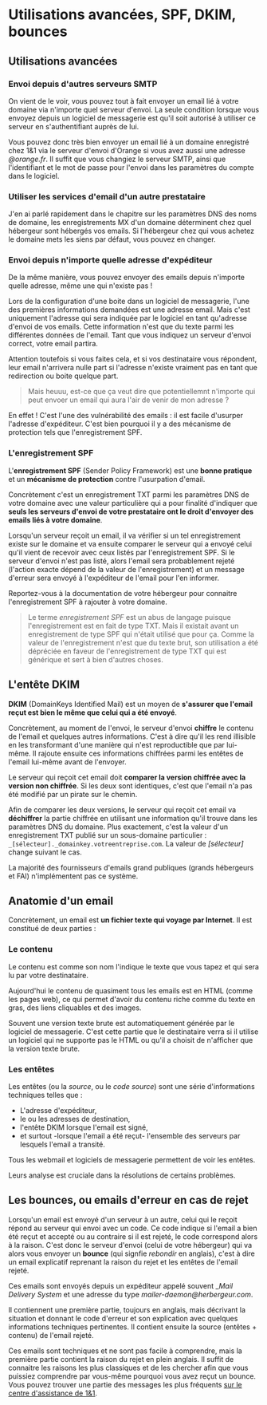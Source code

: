 # Utilisations avancées, SPF, DKIM, bounces

## Utilisations avancées

### Envoi depuis d'autres serveurs SMTP

On vient de le voir, vous pouvez tout à fait envoyer un email lié à votre domaine via n'importe quel serveur d'envoi. La seule condition lorsque vous envoyez depuis un logiciel de messagerie est qu'il soit autorisé à utiliser ce serveur en s'authentifiant auprès de lui.

Vous pouvez donc très bien envoyer un email lié à un domaine enregistré chez 1&1 via le serveur d'envoi d'Orange si vous avez aussi une adresse _@orange.fr_. Il suffit que vous changiez le serveur SMTP, ainsi que l'identifiant et le mot de passe pour l'envoi dans les paramètres du compte dans le logiciel.

### Utiliser les services d'email d'un autre prestataire

J'en ai parlé rapidement dans le chapitre sur les paramètres DNS des noms de domaine, les enregistrements MX d'un domaine déterminent chez quel hébergeur sont hébergés vos emails. Si l'hébergeur chez qui vous achetez le domaine mets les siens par défaut, vous pouvez en changer.

### Envoi depuis n'importe quelle adresse d'expéditeur

De la même manière, vous pouvez envoyer des emails depuis n'importe quelle adresse, même une qui n'existe pas !

Lors de la configuration d'une boite dans un logiciel de messagerie, l'une des premières informations demandées est une adresse email. Mais c'est uniquement l'adresse qui sera indiquée par le logiciel en tant qu'adresse d'envoi de vos emails. Cette information n'est que du texte parmi les différentes données de l'email. Tant que vous indiquez un serveur d'envoi correct, votre email partira.

Attention toutefois si vous faites cela, et si vos destinataire vous répondent, leur email n'arrivera nulle part si l'adresse n'existe vraiment pas en tant que redirection ou boite quelque part.

> Mais heuuu, est-ce que ça veut dire que potentiellemnt n'importe qui peut envoer un email qui aura l'air de venir de mon adresse ?

En effet ! C'est l'une des vulnérabilité des emails : il est facile d'usurper l'adresse d'expéditeur. C'est bien pourquoi il y a des mécanisme de protection tels que l'enregistrement SPF.

### L'enregistrement SPF

L'__enregistrement SPF__ (Sender Policy Framework) est une __bonne pratique__ et un __mécanisme de protection__ contre l'usurpation d'email.

Concrètement c'est un enregistrement TXT parmi les paramètres DNS de votre domaine avec une valeur particulière qui a pour finalité d'indiquer que __seuls les serveurs d'envoi de votre prestataire ont le droit d'envoyer des emails liés à votre domaine__.

Lorsqu'un serveur reçoit un email, il va vérifier si un tel enregistrement existe sur le domaine et va ensuite comparer le serveur qui a envoyé celui qu'il vient de recevoir avec ceux listés par l'enregistrement SPF. Si le serveur d'envoi n'est pas listé, alors l'email sera probablement rejeté (l'action exacte dépend de la valeur de l'enregistrement) et un message d'erreur sera envoyé à l'expéditeur de l'email pour l'en informer.

Reportez-vous à la documentation de votre hébergeur pour connaitre l'enregistrement SPF à rajouter à votre domaine.

> Le terme _enregistrement SPF_ est un abus de langage puisque l'enregistrement est en fait de type TXT. Mais il existait avant un enregistrement de type SPF qui n'était utilisé que pour ça. Comme la valeur de l'enregistrement n'est que du texte brut, son utilisation a été dépréciée en faveur de l'enregistrement de type TXT qui est générique et sert à bien d'autres choses.

## L'entête DKIM

__DKIM__ (DomainKeys Identified Mail) est un moyen de __s'assurer que l'email reçut est bien le même que celui qui a été envoyé__. 

Concrètement, au moment de l'envoi, le serveur d'envoi __chiffre__ le contenu de l'email et quelques autres informations. C'est à dire qu'il les rend illisible en les transformant d'une manière qui n'est reproductible que par lui-même. Il rajoute ensuite ces informations chiffrées parmi les entêtes de l'email lui-même avant de l'envoyer.

Le serveur qui reçoit cet email doit __comparer la version chiffrée avec la version non chiffrée__. Si les deux sont identiques, c'est que l'email n'a pas été modifié par un pirate sur le chemin.

Afin de comparer les deux versions, le serveur qui reçoit cet email va __déchiffrer__ la partie chiffrée en utilisant une information qu'il trouve dans les paramètres DNS du domaine. Plus exactement, c'est la valeur d'un enregistrement TXT publié sur un sous-domaine particulier :  `_[sélecteur]._domainkey.votreentreprise.com`. La valeur de _[sélecteur]_ change suivant le cas.

La majorité des fournisseurs d'emails grand publiques (grands hébergeurs et FAI) n'implémentent pas ce système.

## Anatomie d'un email

Concrètement, un email est __un fichier texte qui voyage par Internet__. Il est constitué de deux parties :

### Le contenu

Le contenu est comme son nom l'indique le texte que vous tapez et qui sera lu par votre destinataire.

Aujourd'hui le contenu de quasiment tous les emails est en HTML (comme les pages web), ce qui permet d'avoir du contenu riche comme du texte en gras, des liens cliquables et des images.

Souvent une version texte brute est automatiquement générée par le logiciel de messagerie. C'est cette partie que le destinataire verra si il utilise un logiciel qui ne supporte pas le HTML ou qu'il a choisit de n'afficher que la version texte brute.

### Les entêtes

Les entêtes (ou la _source_, ou le _code source_) sont une série d'informations techniques telles que :

- L'adresse d'expéditeur,
- le ou les adresses de destination,
- l'entête DKIM lorsque l'email est signé,
- et surtout -lorsque l'email a été reçut- l'ensemble des serveurs par lesquels l'email a transité.

Tous les webmail et logiciels de messagerie permettent de voir les entêtes.

Leurs analyse est cruciale dans la résolutions de certains problèmes.

## Les bounces, ou emails d'erreur en cas de rejet

Lorsqu'un email est envoyé d'un serveur à un autre, celui qui le reçoit répond au serveur qui envoi avec un code. Ce code indique si l'email a bien été reçut et accepté ou au contraire si il est rejeté, le code correspond alors à la raison. C'est donc le serveur d'envoi (celui de votre hébergeur) qui va alors vous envoyer un __bounce__ (qui signfie _rebondir_ en anglais), c'est à dire un email explicatif reprenant la raison du rejet et les entêtes de l'email rejeté.

Ces emails sont envoyés depuis un expéditeur appelé souvent __Mail Delivery System_ et une adresse du type _mailer-daemon@herbergeur.com_.

Il contiennent une première partie, toujours en anglais, mais décrivant la situation et donnant le code d'erreur et son explication avec quelques informations techniques pertinentes. Il contient ensuite la source (entêtes + contenu) de l'email rejeté.

Ces emails sont techniques et ne sont pas facile à comprendre, mais la première partie contient la raison du rejet en plein anglais. Il suffit de connaitre les raisons les plus classiques et de les chercher afin que vous puissiez comprendre par vous-même pourquoi vous avez reçut un bounce. Vous pouvez trouver une partie des messages les plus fréquents‌ [sur le centre d'assistance de 1&1](https://assistance.1and1.fr/email-and-office-365-c65618/1and1-postmaster-c85266/messages-d-erreur-smtp-des-serveurs-de-messagerie-1and1-a793443.html).
